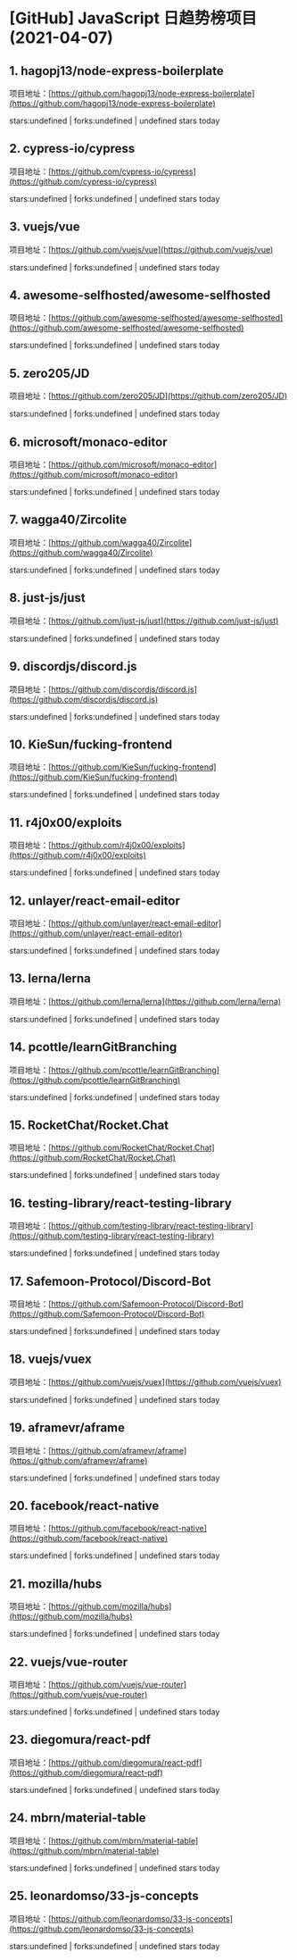 # [GitHub] JavaScript 日趋势榜项目(2021-04-07)

## 1. hagopj13/node-express-boilerplate 

项目地址：[https://github.com/hagopj13/node-express-boilerplate](https://github.com/hagopj13/node-express-boilerplate)

stars:undefined | forks:undefined | undefined stars today 



## 2. cypress-io/cypress 

项目地址：[https://github.com/cypress-io/cypress](https://github.com/cypress-io/cypress)

stars:undefined | forks:undefined | undefined stars today 



## 3. vuejs/vue 

项目地址：[https://github.com/vuejs/vue](https://github.com/vuejs/vue)

stars:undefined | forks:undefined | undefined stars today 



## 4. awesome-selfhosted/awesome-selfhosted 

项目地址：[https://github.com/awesome-selfhosted/awesome-selfhosted](https://github.com/awesome-selfhosted/awesome-selfhosted)

stars:undefined | forks:undefined | undefined stars today 



## 5. zero205/JD 

项目地址：[https://github.com/zero205/JD](https://github.com/zero205/JD)

stars:undefined | forks:undefined | undefined stars today 



## 6. microsoft/monaco-editor 

项目地址：[https://github.com/microsoft/monaco-editor](https://github.com/microsoft/monaco-editor)

stars:undefined | forks:undefined | undefined stars today 



## 7. wagga40/Zircolite 

项目地址：[https://github.com/wagga40/Zircolite](https://github.com/wagga40/Zircolite)

stars:undefined | forks:undefined | undefined stars today 



## 8. just-js/just 

项目地址：[https://github.com/just-js/just](https://github.com/just-js/just)

stars:undefined | forks:undefined | undefined stars today 



## 9. discordjs/discord.js 

项目地址：[https://github.com/discordjs/discord.js](https://github.com/discordjs/discord.js)

stars:undefined | forks:undefined | undefined stars today 



## 10. KieSun/fucking-frontend 

项目地址：[https://github.com/KieSun/fucking-frontend](https://github.com/KieSun/fucking-frontend)

stars:undefined | forks:undefined | undefined stars today 



## 11. r4j0x00/exploits 

项目地址：[https://github.com/r4j0x00/exploits](https://github.com/r4j0x00/exploits)

stars:undefined | forks:undefined | undefined stars today 



## 12. unlayer/react-email-editor 

项目地址：[https://github.com/unlayer/react-email-editor](https://github.com/unlayer/react-email-editor)

stars:undefined | forks:undefined | undefined stars today 



## 13. lerna/lerna 

项目地址：[https://github.com/lerna/lerna](https://github.com/lerna/lerna)

stars:undefined | forks:undefined | undefined stars today 



## 14. pcottle/learnGitBranching 

项目地址：[https://github.com/pcottle/learnGitBranching](https://github.com/pcottle/learnGitBranching)

stars:undefined | forks:undefined | undefined stars today 



## 15. RocketChat/Rocket.Chat 

项目地址：[https://github.com/RocketChat/Rocket.Chat](https://github.com/RocketChat/Rocket.Chat)

stars:undefined | forks:undefined | undefined stars today 



## 16. testing-library/react-testing-library 

项目地址：[https://github.com/testing-library/react-testing-library](https://github.com/testing-library/react-testing-library)

stars:undefined | forks:undefined | undefined stars today 



## 17. Safemoon-Protocol/Discord-Bot 

项目地址：[https://github.com/Safemoon-Protocol/Discord-Bot](https://github.com/Safemoon-Protocol/Discord-Bot)

stars:undefined | forks:undefined | undefined stars today 



## 18. vuejs/vuex 

项目地址：[https://github.com/vuejs/vuex](https://github.com/vuejs/vuex)

stars:undefined | forks:undefined | undefined stars today 



## 19. aframevr/aframe 

项目地址：[https://github.com/aframevr/aframe](https://github.com/aframevr/aframe)

stars:undefined | forks:undefined | undefined stars today 



## 20. facebook/react-native 

项目地址：[https://github.com/facebook/react-native](https://github.com/facebook/react-native)

stars:undefined | forks:undefined | undefined stars today 



## 21. mozilla/hubs 

项目地址：[https://github.com/mozilla/hubs](https://github.com/mozilla/hubs)

stars:undefined | forks:undefined | undefined stars today 



## 22. vuejs/vue-router 

项目地址：[https://github.com/vuejs/vue-router](https://github.com/vuejs/vue-router)

stars:undefined | forks:undefined | undefined stars today 



## 23. diegomura/react-pdf 

项目地址：[https://github.com/diegomura/react-pdf](https://github.com/diegomura/react-pdf)

stars:undefined | forks:undefined | undefined stars today 



## 24. mbrn/material-table 

项目地址：[https://github.com/mbrn/material-table](https://github.com/mbrn/material-table)

stars:undefined | forks:undefined | undefined stars today 



## 25. leonardomso/33-js-concepts 

项目地址：[https://github.com/leonardomso/33-js-concepts](https://github.com/leonardomso/33-js-concepts)

stars:undefined | forks:undefined | undefined stars today 



